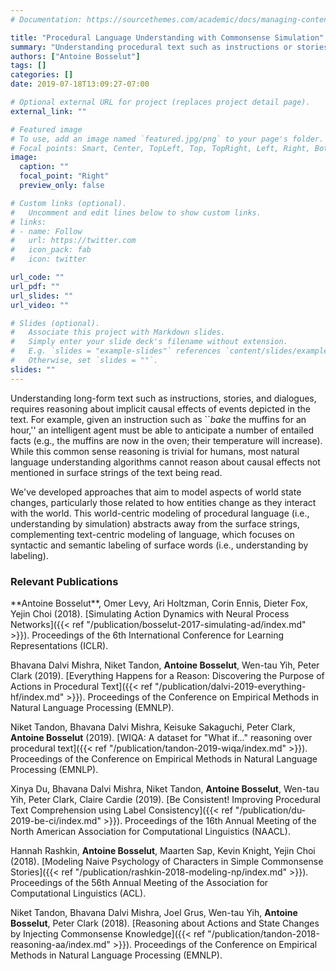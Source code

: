 ```yaml
---
# Documentation: https://sourcethemes.com/academic/docs/managing-content/

title: "Procedural Language Understanding with Commonsense Simulation"
summary: "Understanding procedural text such as instructions or stories requires anticipating the implicit causal effects described by the events in the text, necessitating new classes of algorithms that can learn to simulate these effects directly."
authors: ["Antoine Bosselut"]
tags: []
categories: []
date: 2019-07-18T13:09:27-07:00

# Optional external URL for project (replaces project detail page).
external_link: ""

# Featured image
# To use, add an image named `featured.jpg/png` to your page's folder.
# Focal points: Smart, Center, TopLeft, Top, TopRight, Left, Right, BottomLeft, Bottom, BottomRight.
image:
  caption: ""
  focal_point: "Right"
  preview_only: false

# Custom links (optional).
#   Uncomment and edit lines below to show custom links.
# links:
# - name: Follow
#   url: https://twitter.com
#   icon_pack: fab
#   icon: twitter

url_code: ""
url_pdf: ""
url_slides: ""
url_video: ""

# Slides (optional).
#   Associate this project with Markdown slides.
#   Simply enter your slide deck's filename without extension.
#   E.g. `slides = "example-slides"` references `content/slides/example-slides.md`.
#   Otherwise, set `slides = ""`.
slides: ""
---
```


Understanding long-form text such as instructions, stories, and dialogues, requires reasoning about implicit causal effects of events depicted in the text. For example, given an instruction such as ``*bake* the muffins for an hour,'' an intelligent agent must be able to anticipate a number of entailed facts (e.g., the muffins are now in the oven; their temperature will increase). While this common sense reasoning is trivial for humans, most natural language understanding algorithms cannot reason about causal effects not mentioned in surface strings of the text being read.

We've developed approaches that aim to model aspects of world state changes, particularly those related to how entities change as they interact with the world. This world-centric modeling of procedural language (i.e., understanding by simulation) abstracts away from the
surface strings, complementing text-centric modeling of language, which focuses on syntactic and
semantic labeling of surface words (i.e., understanding by labeling).

<h3> Relevant Publications </h3>
**Antoine Bosselut**, Omer Levy, Ari Holtzman, Corin Ennis, Dieter Fox, Yejin Choi (2018). [Simulating Action Dynamics with Neural Process Networks]({{< ref "/publication/bosselut-2017-simulating-ad/index.md" >}}). Proceedings of the 6th International Conference for Learning Representations (ICLR).

Bhavana Dalvi Mishra, Niket Tandon, **Antoine Bosselut**, Wen-tau Yih, Peter Clark (2019). [Everything Happens for a Reason: Discovering the Purpose of Actions in Procedural Text]({{< ref "/publication/dalvi-2019-everything-hf/index.md" >}}). Proceedings of the Conference on Empirical Methods in Natural Language Processing (EMNLP).

Niket Tandon, Bhavana Dalvi Mishra, Keisuke Sakaguchi, Peter Clark, **Antoine Bosselut** (2019). [WIQA: A dataset for "What if..." reasoning over procedural text]({{< ref "/publication/tandon-2019-wiqa/index.md" >}}). Proceedings of the Conference on Empirical Methods in Natural Language Processing (EMNLP).

Xinya Du, Bhavana Dalvi Mishra, Niket Tandon, **Antoine Bosselut**, Wen-tau Yih, Peter Clark, Claire Cardie (2019). [Be Consistent! Improving Procedural Text Comprehension using Label Consistency]({{< ref "/publication/du-2019-be-ci/index.md" >}}). Proceedings of the 16th Annual Meeting of the North American Association for Computational Linguistics (NAACL).

Hannah Rashkin, **Antoine Bosselut**, Maarten Sap, Kevin Knight, Yejin Choi (2018). [Modeling Naive Psychology of Characters in Simple Commonsense Stories]({{< ref "/publication/rashkin-2018-modeling-np/index.md" >}}). Proceedings of the 56th Annual Meeting of the Association for Computational Linguistics (ACL).

Niket Tandon, Bhavana Dalvi Mishra, Joel Grus, Wen-tau Yih, **Antoine Bosselut**, Peter Clark (2018). [Reasoning about Actions and State Changes by Injecting Commonsense Knowledge]({{< ref "/publication/tandon-2018-reasoning-aa/index.md" >}}). Proceedings of the Conference on Empirical Methods in Natural Language Processing (EMNLP).
